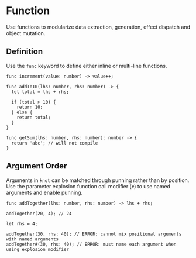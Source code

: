 # Function

Use functions to modularize data extraction, generation, effect dispatch and object mutation.

## Definition

Use the `func` keyword to define either inline or multi-line functions.

```
func increment(value: number) -> value++;

func addTo10(lhs: number, rhs: number) -> {
  let total = lhs + rhs;

  if (total > 10) {
    return 10;
  } else {
    return total;
  }
}

func getSum(lhs: number, rhs: number): number -> {
  return 'abc'; // will not compile
}
```

## Argument Order

Arguments in `knot` can be matched through punning rather than by position.
Use the parameter explosion function call modifier (`#`) to use named arguments and enable punning.

```
func addTogether(lhs: number, rhs: number) -> lhs + rhs;

addTogether(20, 4); // 24

let rhs = 4;

addTogether(30, rhs: 40); // ERROR: cannot mix positional arguments with named arguments
addTogether#(30, rhs: 40); // ERROR: must name each argument when using explosion modifier
```
